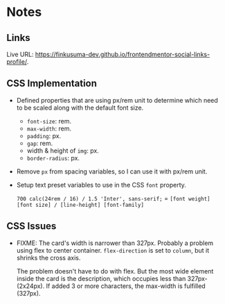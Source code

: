 # Notes

## Links

Live URL: https://finkusuma-dev.github.io/frontendmentor-social-links-profile/.

## CSS Implementation

- Defined properties that are using px/rem unit to determine which need to be scaled along with the default font size.
  - `font-size`: rem.
  - `max-width`: rem.
  - `padding`: px.
  - `gap`: rem.
  - width & height of `img`: px.
  - `border-radius`: px.
- Remove `px` from spacing variables, so I can use it with px/rem unit.
- Setup text preset variables to use in the CSS `font` property.

  `700 calc(24rem / 16) / 1.5 'Inter', sans-serif;` = `[font weight] [font size] / [line-height] [font-family]`

## CSS Issues

- FIXME: The card's width is narrower than 327px. Probably a problem using flex to center container. `flex-direction` is set to `column`, but it shrinks the cross axis.

  The problem doesn't have to do with flex. But the most wide element inside the card is the description, which occupies less than 327px-(2x24px). If added 3 or more characters, the max-width is fulfilled (327px).
